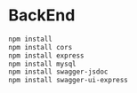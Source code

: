 # BackEnd


```bash
npm install 
npm install cors
npm install express
npm install mysql
npm install swagger-jsdoc
npm install swagger-ui-express

```
